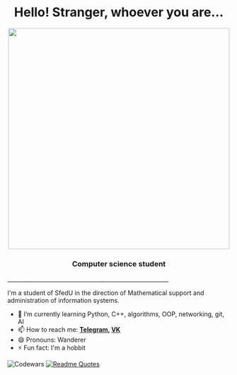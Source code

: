 
<h1 align="center"> Hello! Stranger, whoever you are...</h1>

<div align="center">
  
  <img src="https://i.pinimg.com/originals/01/80/4a/01804a6c7f81e38f90d793089a4e989a.gif" width="500"/>
</div>

<h3 align="center">Computer science student</h3>
_________________________________________________________


I'm a student of SfedU in the direction of Mathematical support and administration of information systems.
- 🌱 I’m currently learning Python, C++, algorithms, OOP, networking, git, AI
- 📫 How to reach me:  **[Telegram](https://t.me/Black_Homethat), [VK](https://vk.com/tihonov2003)**
- 😄 Pronouns: Wanderer
- ⚡ Fun fact: I'm a hobbit

![Codewars](https://github.r2v.ch/codewars?user=prosto_gus&name=true&top_languages=true&stroke=%23b362ff&theme=purple_dark)
[![Readme Quotes](https://quotes-github-readme.vercel.app/api?type=horizontal&theme=dark)](https://github.com/piyushsuthar/github-readme-quotes)
<!--
https://media.tenor.com/X4i9UfhS69QAAAAC/ed-cowboy.gif
**givemeapassword/givemeapassword** is a ✨ _special_ ✨ repository because its `README.md` (this file) appears on your GitHub profile.

Here are some ideas to get you started:

- 🔭 I’m currently working on ...
- 🌱 I’m currently learning ...
- 👯 I’m looking to collaborate on ...
- 🤔 I’m looking for help with ...
- 💬 Ask me about ...
- 📫 How to reach me: ...
- ⚡ Fun fact: ...
-->
